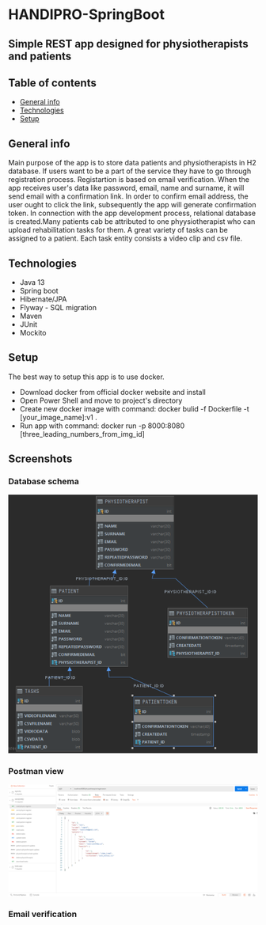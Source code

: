 # HANDIPRO-SpringBoot

## Simple REST app designed for physiotherapists and patients

## Table of contents
* [General info](#general-info)
* [Technologies](#technologies)
* [Setup](#setup)

## General info
Main purpose of the app is to store data patients and physiotherapists in H2 database. If users want to be a part of the service they have to 
go through registration process. Registartion is based on email verification. When the app receives user's data like password, email, name and surname, it will send
email with a confirmation link. In order to confirm email address, the user ought to click the link, subsequently the app will generate confirmation token. In connection with the app development process, relational database is created.Many patients cab be attributed to one phyysiotherapist who can upload rehabilitation tasks for them. A great variety of tasks can be assigned to a patient. Each task entity consists a video clip and csv file.

## Technologies
* Java 13
* Spring boot
* Hibernate/JPA
* Flyway - SQL migration
* Maven
* JUnit
* Mockito

## Setup
The best way to setup this app is to use docker.

* Download docker from official docker website and install
* Open Power Shell and move to project's directory
* Create new docker image with command: docker bulid -f Dockerfile -t [your_image_name]:v1 .
* Run app with command: docker run -p 8000:8080 [three_leading_numbers_from_img_id]

## Screenshots

### Database schema
![Database_schema](./database_giagram.png)

### Postman view
![JSON_view](./postman_registration.png)

### Email verification



